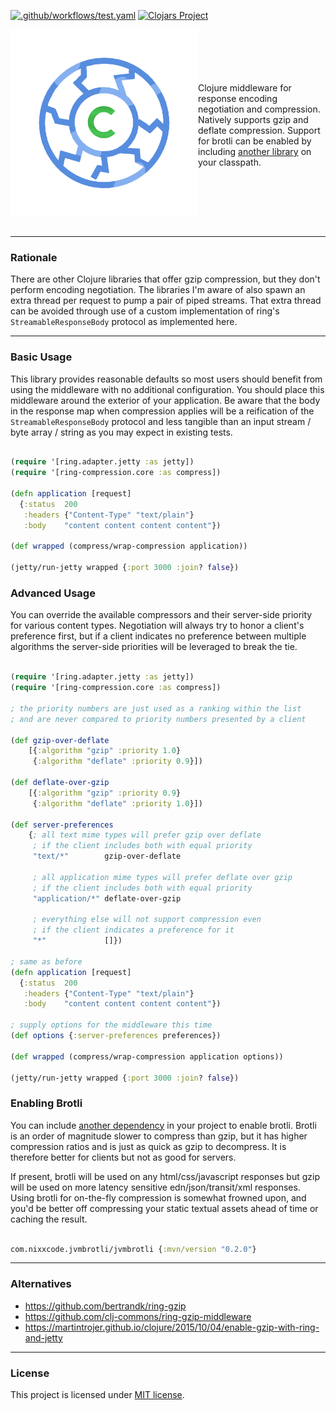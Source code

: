 [![.github/workflows/test.yaml](https://github.com/RutledgePaulV/ring-compression/actions/workflows/test.yaml/badge.svg?branch=master)](https://github.com/RutledgePaulV/ring-compression/actions/workflows/test.yaml)
[![Clojars Project](https://img.shields.io/clojars/v/io.github.rutledgepaulv/ring-compression.svg)](https://clojars.org/io.github.rutledgepaulv/ring-compression)

<img src="./docs/logo.png" title="ring-compression" width="300" height="300" align="left" padding="5px"/>
<p>
<br/><br/><br/><br/><br/>
Clojure middleware for response encoding negotiation and compression. Natively supports gzip
and deflate compression. Support for brotli can be enabled by including <a href="#enabling-brotli">another library</a>
on your classpath.
</p>
<br clear="all" /><br />


---

### Rationale

There are other Clojure libraries that offer gzip compression, but they don't perform encoding negotiation. The
libraries I'm aware of also spawn an extra thread per request to pump a pair of piped streams. That extra thread can be
avoided through use of a custom implementation of ring's `StreamableResponseBody` protocol as implemented here.

---

### Basic Usage

This library provides reasonable defaults so most users should benefit from using the middleware with no additional
configuration. You should place this middleware around the exterior of your application. Be aware that the body in the
response map when compression applies will be a reification of the `StreamableResponseBody` protocol and less tangible
than an input stream / byte array / string as you may expect in existing tests.

```clojure

(require '[ring.adapter.jetty :as jetty])
(require '[ring-compression.core :as compress])

(defn application [request]
  {:status  200
   :headers {"Content-Type" "text/plain"}
   :body    "content content content content"})

(def wrapped (compress/wrap-compression application))

(jetty/run-jetty wrapped {:port 3000 :join? false})

```

### Advanced Usage

You can override the available compressors and their server-side priority for various content types. Negotiation will
always try to honor a client's preference first, but if a client indicates no preference between multiple algorithms the
server-side priorities will be leveraged to break the tie.

```clojure 

(require '[ring.adapter.jetty :as jetty])
(require '[ring-compression.core :as compress])

; the priority numbers are just used as a ranking within the list
; and are never compared to priority numbers presented by a client

(def gzip-over-deflate 
    [{:algorithm "gzip" :priority 1.0}
     {:algorithm "deflate" :priority 0.9}])
     
(def deflate-over-gzip
    [{:algorithm "gzip" :priority 0.9}
     {:algorithm "deflate" :priority 1.0}])

(def server-preferences 
    {; all text mime types will prefer gzip over deflate
     ; if the client includes both with equal priority
     "text/*"        gzip-over-deflate
     
     ; all application mime types will prefer deflate over gzip
     ; if the client includes both with equal priority
     "application/*" deflate-over-gzip
     
     ; everything else will not support compression even
     ; if the client indicates a preference for it
     "*"             []})

; same as before
(defn application [request]
  {:status  200
   :headers {"Content-Type" "text/plain"}
   :body    "content content content content"})

; supply options for the middleware this time
(def options {:server-preferences preferences})
    
(def wrapped (compress/wrap-compression application options))

(jetty/run-jetty wrapped {:port 3000 :join? false})

```

### Enabling Brotli

You can include [another dependency](https://github.com/nixxcode/jvm-brotli) in your project to enable brotli. Brotli is
an order of magnitude slower to compress than gzip, but it has higher compression ratios and is just as quick as gzip to
decompress. It is therefore better for clients but not as good for servers.

If present, brotli will be used on any html/css/javascript responses but gzip will be used on more latency sensitive
edn/json/transit/xml responses. Using brotli for on-the-fly compression is somewhat frowned upon, and you'd be better
off compressing your static textual assets ahead of time or caching the result.

```clojure

com.nixxcode.jvmbrotli/jvmbrotli {:mvn/version "0.2.0"}

```

---

### Alternatives

- https://github.com/bertrandk/ring-gzip
- https://github.com/clj-commons/ring-gzip-middleware
- https://martintrojer.github.io/clojure/2015/10/04/enable-gzip-with-ring-and-jetty

---

### License

This project is licensed under [MIT license](http://opensource.org/licenses/MIT).
